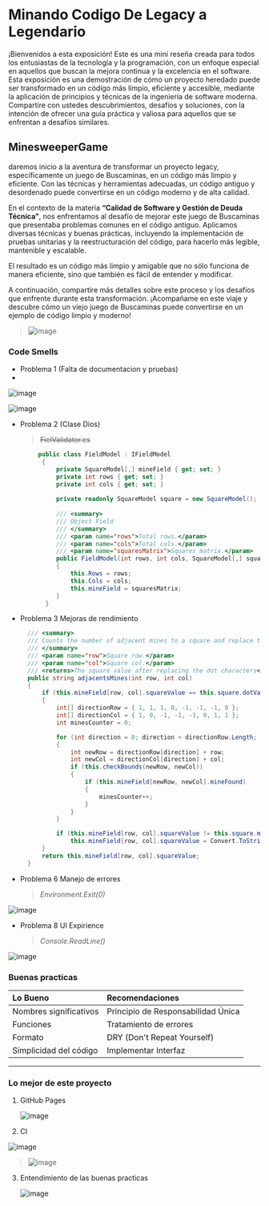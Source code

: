 
# Minando Codigo De Legacy a Legendario


¡Bienvenidos a esta exposición! Este es una mini reseña creada para todos los entusiastas de la tecnología y la programación, con un enfoque especial en aquellos que buscan la mejora continua y la excelencia en el software. Esta exposición es una demostración de cómo un proyecto heredado puede ser transformado en un código más limpio, eficiente y accesible, mediante la aplicación de principios y técnicas de la ingeniería de software moderna. Compartire con ustedes descubrimientos, desafíos y soluciones, con la intención de ofrecer una guía práctica y valiosa para aquellos que se enfrentan a desafíos similares.


## MinesweeperGame

daremos inicio a la aventura de transformar un proyecto legacy, específicamente un juego de Buscaminas, en un código más limpio y eficiente. Con las técnicas y herramientas adecuadas, un código antiguo y desordenado puede convertirse en un código moderno y de alta calidad.

En el contexto de la materia **“Calidad de Software y Gestión de Deuda Técnica”**, nos enfrentamos al desafío de mejorar este juego de Buscaminas que presentaba problemas comunes en el código antiguo. Aplicamos diversas técnicas y buenas prácticas, incluyendo la implementación de pruebas unitarias y la reestructuración del código, para hacerlo más legible, mantenible y escalable.

El resultado es un código más limpio y amigable que no sólo funciona de manera eficiente, sino que también es fácil de entender y modificar.

A continuación, compartire más detalles sobre este proceso y los desafíos que enfrente durante esta transformación. ¡Acompañame en este viaje y descubre cómo un viejo juego de Buscaminas puede convertirse en un ejemplo de código limpio y moderno!


> ![image](https://github.com/SantiagoC27/skills-github-pages/assets/89257540/d60e2421-7e82-4cb7-98b9-23059238adf5)


  
### Code Smells

* Problema 1 (Falta de documentacion y pruebas)
* 
![image](https://github.com/SantiagoC27/skills-github-pages/assets/89257540/27a253a2-0afb-4cbb-98d3-194711930a1b)
   
![image](https://github.com/SantiagoC27/skills-github-pages/assets/89257540/697aecc6-de10-4964-807b-0a5bde471078)

* Problema 2 (Clase Dios)
  > ~~FielValidator.cs~~
  > 
  ```C#
       public class FieldModel : IFieldModel
        {
            private SquareModel[,] mineField { get; set; }
            private int rows { get; set; }
            private int cols { get; set; }
    
            private readonly SquareModel square = new SquareModel();
    
            /// <summary>
            /// Object Field
            /// </summary>
            /// <param name="rows">Total rows.</param>
            /// <param name="cols">Total cols.</param>
            /// <param name="squaresMatrix">Squares matrix.</param>
            public FieldModel(int rows, int cols, SquareModel[,] squaresMatrix)
            {
                this.Rows = rows;
                this.Cols = cols;
                this.mineField = squaresMatrix;
            }
         }
  ```
  
* Problema 3 Mejoras de rendimiento
  
  ```C#
    /// <summary>
    /// Counts the number of adjacent mines to a square and replace the dot character with this number. 
    /// </summary>
    /// <param name="row">Square row.</param>
    /// <param name="col">Square col.</param>
    /// <returns>The square value after replacing the dot characters</returns>
    public string adjacentsMines(int row, int col)
    {
        if (this.mineField[row, col].squareValue == this.square.dotValue)
        {
            int[] directionRow = { 1, 1, 1, 0, -1, -1, -1, 0 };
            int[] directionCol = { 1, 0, -1, -1, -1, 0, 1, 1 };
            int minesCounter = 0;

            for (int direction = 0; direction < directionRow.Length; direction++)
            {
                int newRow = directionRow[direction] + row;
                int newCol = directionCol[direction] + col;
                if (this.checkBounds(newRow, newCol))
                {
                    if (this.mineField[newRow, newCol].mineFound)
                    {
                        minesCounter++;
                    }
                }
            }

            if (this.mineField[row, col].squareValue != this.square.mineValue)
                this.mineField[row, col].squareValue = Convert.ToString(minesCounter);
        }
        return this.mineField[row, col].squareValue;
    }
  ```
* Problema 6 Manejo de errores
  > _Environment.Exit(0)_

![image](https://github.com/SantiagoC27/skills-github-pages/assets/89257540/6ecbe80e-66e2-48b3-bdee-0f8de6310ae9)

  
* Problema 8 UI Expirience
  > _Console.ReadLine()_

![image](https://github.com/SantiagoC27/skills-github-pages/assets/89257540/ed0f00e0-e2cd-40bb-8eac-088da92df748)

### Buenas practicas

| Lo Bueno        | Recomendaciones         |
|:-----------------|:------------------|
| Nombres significativos           | Principio de Responsabilidad Única |
| Funciones | Tratamiento de errores  |
| Formato            | DRY (Don't Repeat Yourself)   |
| Simplicidad del código           | Implementar Interfaz |

* * *

### Lo mejor de este proyecto
1. GitHub Pages
   
   ![image](https://github.com/SantiagoC27/skills-github-pages/assets/89257540/ad4e2daf-f23d-4ead-94d3-6b333a0d66c5)

2. CI

  ![image](https://github.com/SantiagoC27/skills-github-pages/assets/89257540/46273a49-0b57-4659-88c1-52fdeae08be1)

  >![image](https://github.com/SantiagoC27/skills-github-pages/assets/89257540/31548fc9-1747-4aa8-a815-36493d8bb7b9)

3. Entendimiento de las buenas practicas

   ![image](https://github.com/SantiagoC27/skills-github-pages/assets/89257540/ecaadd93-fba1-4fd7-a964-422ce4364233)

